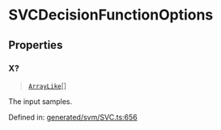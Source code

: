 # SVCDecisionFunctionOptions

## Properties

### X?

> [`ArrayLike`](../types/ArrayLike.md)[]

The input samples.

Defined in:  [generated/svm/SVC.ts:656](https://github.com/transitive-bullshit/scikit-learn-ts/blob/122b3c0/packages/sklearn/src/generated/svm/SVC.ts#L656)
